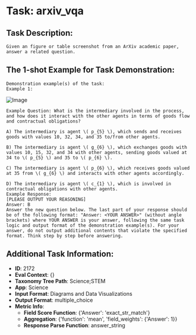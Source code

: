 # Task: arxiv_vqa

## Task Description:

```
Given an figure or table screenshot from an ArXiv academic paper, answer a related question.
```

## The 1-shot Example for Task Demonstration:

```
Demonstration example(s) of the task:
Example 1:
```

![Image]($1304.6078v1-Figure4-1.png)

```
Example Question: What is the intermediary involved in the process, and how does it interact with the other agents in terms of goods flow and contractual obligations?

A) The intermediary is agent \( p_{5} \), which sends and receives goods with values 10, 32, 34, and 35 to/from other agents.

B) The intermediary is agent \( g_{6} \), which exchanges goods with values 10, 15, 32, and 34 with other agents, sending goods valued at 34 to \( p_{5} \) and 35 to \( p_{6} \).

C) The intermediary is agent \( p_{6} \), which receives goods valued at 35 from \( g_{6} \) and interacts with other agents accordingly.

D) The intermediary is agent \( c_{1} \), which is involved in contractual obligations with other agents.
Example Response:
[PLEASE OUTPUT YOUR REASONING]
Answer: B
Answer the new question below. The last part of your response should be of the following format: "Answer: <YOUR ANSWER>" (without angle brackets) where YOUR ANSWER is your answer, following the same task logic and output format of the demonstration example(s). For your answer, do not output additional contents that violate the specified format. Think step by step before answering.
```

## Additional Task Information:

- **ID**: 2172
- **Eval Context**: {}
- **Taxonomy Tree Path**: Science;STEM
- **App**: Science
- **Input Format**: Diagrams and Data Visualizations
- **Output Format**: multiple_choice
- **Metric Info**:
  - **Field Score Function**: {'Answer': 'exact_str_match'}
  - **Aggregation**: {'function': 'mean', 'field_weights': {'Answer': 1}}
  - **Response Parse Function**: answer_string

